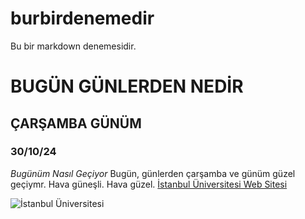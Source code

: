 # burbirdenemedir
Bu bir markdown denemesidir.
# BUGÜN GÜNLERDEN NEDİR
## ÇARŞAMBA GÜNÜM ##
### 30/10/24 ###
_Bugünüm Nasıl Geçiyor_
Bugün, günlerden çarşamba ve günüm güzel geçiymr. Hava güneşli. Hava güzel.
[İstanbul Üniversitesi Web Sitesi](https://www.istanbul.edu.tr/)

![İstanbul Üniversitesi](https://logowik.com/content/uploads/images/tc-istanbul-universitesi9793.jpg)

